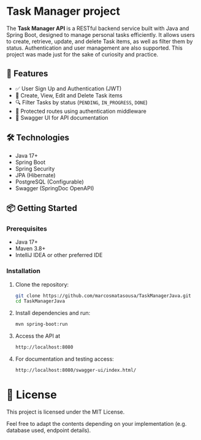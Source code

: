 # Task Manager project

The **Task Manager API** is a RESTful backend service built with Java and Spring Boot, designed to manage personal tasks
efficiently. It allows users to create, retrieve, update, and delete Task items, as well as filter them by status. 
Authentication and user management are also supported. This project was made just for the sake of curiosity and practice.

## 📌 Features

- ✅ User Sign Up and Authentication (JWT)
- 📝 Create, View, Edit and Delete Task items
- 🔍 Filter Tasks by status (`PENDING`, `IN_PROGRESS`, `DONE`)
- 🔐 Protected routes using authentication middleware
- 📄 Swagger UI for API documentation

## 🛠️ Technologies

- Java 17+
- Spring Boot
- Spring Security
- JPA (Hibernate)
- PostgreSQL (Configurable)
- Swagger (SpringDoc OpenAPI)

## 📦 Getting Started

### Prerequisites

- Java 17+
- Maven 3.8+
- IntelliJ IDEA or other preferred IDE

### Installation

1. Clone the repository:
   ```bash
   git clone https://github.com/marcosmatasousa/TaskManagerJava.git
   cd TaskManagerJava
   
2. Install dependencies and run:
    ```bash
   mvn spring-boot:run
   
3. Access the API at
    ```bash
    http://localhost:8080

4. For documentation and testing access: 
   ```bash
   http://localhost:8080/swagger-ui/index.html/

# 📄 License
This project is licensed under the MIT License.

Feel free to adapt the contents depending on your implementation (e.g. database used, endpoint details).